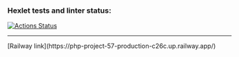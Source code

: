 ### Hexlet tests and linter status:
[![Actions Status](https://github.com/popovbm/php-project-57/workflows/hexlet-check/badge.svg)](https://github.com/popovbm/php-project-57/actions)
<hr>
[Railway link](https://php-project-57-production-c26c.up.railway.app/)
